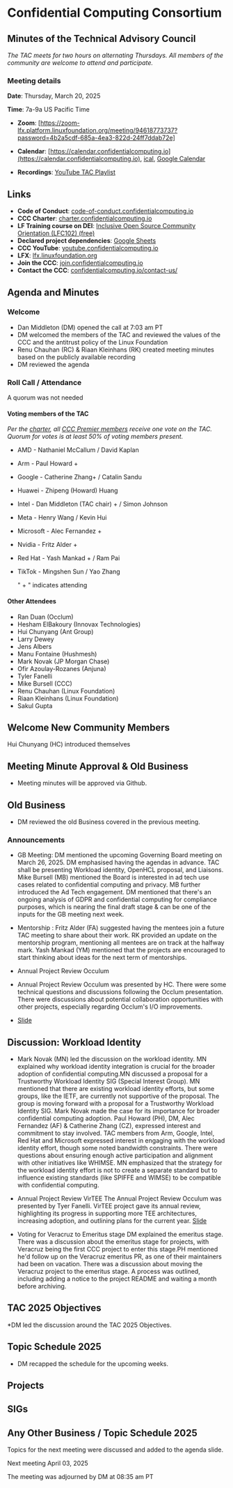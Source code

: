 # Confidential Computing Consortium

## Minutes of the Technical Advisory Council

*The TAC meets for two hours on alternating Thursdays. All members of the community are welcome to attend and participate.*

### Meeting details

**Date**: Thursday, March 20, 2025

**Time**: 7a-9a US Pacific Time

* **Zoom**: [https://zoom-lfx.platform.linuxfoundation.org/meeting/94618773737?password=4b2a5cdf-685a-4ea3-822d-24ff7ddab72e]

* **Calendar**: [https://calendar.confidentialcomputing.io](https://calendar.confidentialcomputing.io),
[ical](https://calendar.google.com/calendar/ical/c\_c0pcihr7n2n1k3a38i32d9ag10%40group.calendar.google.com/public/basic.ics),
[Google Calendar](https://calendar.google.com/calendar/u/0/r?cid=c\_c0pcihr7n2n1k3a38i32d9ag10@group.calendar.google.com)

* **Recordings**: [YouTube TAC Playlist](https://www.youtube.com/playlist?list=PLmfkUJc39uMjaB_I1dYW72I44kr9QzG_B)

## Links

* **Code of Conduct**: [code-of-conduct.confidentialcomputing.io](https://code-of-conduct.confidentialcomputing.io)
* **CCC Charter**: [charter.confidentialcomputing.io](https://charter.confidentialcomputing.io)
* **LF Training course on DEI**: [Inclusive Open Source Community Orientation (LFC102) (free)](https://training.linuxfoundation.org/training/inclusive-open-source-community-orientation-lfc102/)
* **Declared project dependencies**: [Google Sheets](https://docs.google.com/spreadsheets/d/1UKnbbGWXYLjnPZsox3zmYo59nv3XSXjePfas5E2fER0/edit#gid=0)
* **CCC YouTube**: [youtube.confidentialcomputing.io](https://youtube.confidentialcomputing.io)
* **LFX**: [lfx.linuxfoundation.org](https://lfx.linuxfoundation.org)
* **Join the CCC**: [join.confidentialcomputing.io](https://join.confidentialcomputing.io)
* **Contact the CCC**: [confidentialcomputing.io/contact-us/](https://confidentialcomputing.io/contact-us/)

## Agenda and Minutes

### Welcome

* Dan Middleton (DM) opened the call at 7:03 am PT
* DM welcomed the members of the TAC and reviewed the values of the CCC and the antitrust policy of the Linux Foundation
* Renu Chauhan (RC) & Riaan Kleinhans (RK) created meeting minutes based on the publicly available recording
* DM reviewed the agenda

### Roll Call / Attendance

A quorum was not needed

#### Voting members of the TAC

*Per the [charter](https://charter.confidentialcomputing.io), all [CCC Premier members](https://confidentialcomputing.io/members/) receive one vote on the TAC. Quorum for votes is at least 50% of voting members present.*

* AMD - Nathaniel McCallum   / David Kaplan
* Arm - Paul Howard + 
* Google - Catherine Zhang+    / Catalin Sandu 
* Huawei - Zhipeng (Howard) Huang 
* Intel - Dan Middleton (TAC chair) +  / Simon Johnson
* Meta - Henry Wang / Kevin Hui
* Microsoft - Alec Fernandez +  
* Nvidia - Fritz Alder  +
* Red Hat -  Yash Mankad +  / Ram Pai 
* TikTok -  Mingshen Sun  / Yao Zhang

   " + " indicates attending

#### Other Attendees


* Ran Duan (Occlum)
* Hesham ElBakoury (Innovax Technologies)  
* Hui Chunyang (Ant Group)
* Larry Dewey 
* Jens Albers 
* Manu Fontaine (Hushmesh)
* Mark Novak (JP Morgan Chase)
* Ofir Azoulay-Rozanes (Anjuna)
* Tyler Fanelli
* Mike Bursell (CCC)
* Renu Chauhan (Linux Foundation)
* Riaan Kleinhans (Linux Foundation)
* Sakul Gupta
 

## Welcome New Community Members

Hui Chunyang (HC) introduced themselves 


## Meeting Minute Approval & Old Business

* Meeting minutes will be approved via Github.


## Old Business

* DM reviewed the old Business covered in the previous meeting. 

### Announcements 
* GB Meeting: DM mentioned the upcoming Governing Board meeting on March 26, 2025. DM emphasised having the agendas in advance. TAC shall be presenting Workload identity, OpenHCL proposal, and Liaisons. Mike Bursell (MB) mentioned the Board is interested in ad tech use cases related to confidential computing and privacy. MB further introduced the Ad Tech engagement. DM mentioned that there's an ongoing analysis of GDPR and confidential computing for compliance purposes, which is nearing the final draft stage & can be one of the inputs for the GB meeting next week.

* Mentorship : 
Fritz Alder (FA) suggested having the mentees join a future TAC meeting to share about their work. RK provided an update on the mentorship program, mentioning all mentees are on track at the halfway mark. Yash Mankad (YM) mentioned that the projects are encouraged to start thinking about ideas for the next term of mentorships.
 
* Annual Project Review Occulum
* Annual Project Review Occulum was presented by HC. There were some technical questions and discussions following the Occlum presentation. There were discussions about potential collaboration opportunities with other projects, especially regarding Occlum's I/O improvements.
* [Slide](./occlum-ccc-annual-review-2025.pdf)

## Discussion:   Workload Identity 
* Mark Novak (MN) led the discussion on the workload identity. MN explained why workload identity integration is crucial for the broader adoption of confidential computing.MN discussed a proposal for a Trustworthy Workload Identity SIG (Special Interest Group). MN mentioned that there are existing workload identity efforts, but some groups, like the IETF, are currently not supportive of the proposal. The group is moving forward with a proposal for a Trustworthy Workload Identity SIG. Mark Novak made the case for its importance for broader confidential computing adoption. Paul Howard (PH), DM, Alec Fernandez (AF) & Catherine Zhang (CZ),  expressed interest and commitment to stay involved. TAC members from Arm, Google, Intel, Red Hat and Microsoft expressed interest in engaging with the workload identity effort, though some noted bandwidth constraints. There were questions about ensuring enough active participation and alignment with other initiatives like WHIMSE. MN emphasized that the strategy for the workload identity effort is not to create a separate standard but to influence existing standards (like SPIFFE and WIMSE) to be compatible with confidential computing.

* Annual Project Review VirTEE
The Annual Project Review Occulum was presented by Tyer Fanelli. VirTEE project gave its annual review, highlighting its progress in supporting more TEE architectures, increasing adoption, and outlining plans for the current year.
[Slide](./virtee-ccc-annual-review-2025.pdf)

* Voting for Veracruz to Emeritus stage
DM explained the emeritus stage. There was a discussion about the emeritus stage for projects, with Veracruz being the first CCC project to enter this stage.PH mentioned he'd follow up on the Veracruz emeritus PR, as one of their maintainers had been on vacation. There was a discussion about moving the Veracruz project to the emeritus stage. A process was outlined, including adding a notice to the project README and waiting a month before archiving.
 
## TAC 2025 Objectives
*DM led the discussion around the TAC 2025 Objectives. 

## Topic Schedule 2025  
* DM recapped the schedule for the upcoming weeks.

## Projects

## SIGs

## Any Other Business / Topic Schedule 2025

Topics for the next meeting were discussed and added to the agenda slide.

Next meeting April 03, 2025

The meeting was adjourned by DM at 08:35 am PT
